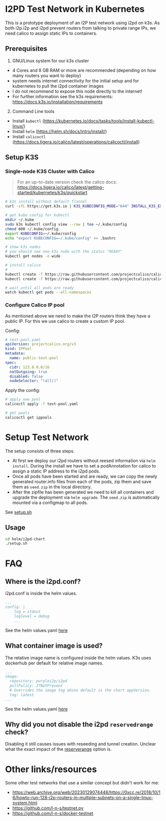 # I2PD Test Network in Kubernetes

This is a prototype deployment of an I2P test network using i2pd on k3s. As both i2p.i2p and i2pd prevent routers from talking to private range IPs, we need calico to assign static IPs to containers.

## Prerequisites

1. GNU/Linux system for our k3s cluster 
  - 4 Cores and 8 GB RAM or more are recommended (depending on how many routers you want to deploy)
  - system needs internet connectivity for the initial setup and for kubernetes to pull the i2pd container images
  - I do not recommend to expose this node directly to the internet!
  - For further information see the k3s requirements: https://docs.k3s.io/installation/requirements

2. Command Line tools
  - Install `kubectl` (https://kubernetes.io/docs/tasks/tools/install-kubectl-linux/)
  - Install `helm` (https://helm.sh/docs/intro/install/)
  - Install `calicoctl` (https://docs.tigera.io/calico/latest/operations/calicoctl/install)

## Setup K3S

### Single-node K3S Cluster with Calico
> For an up-to-date version check the calico docs: https://docs.tigera.io/calico/latest/getting-started/kubernetes/k3s/quickstart

```bash
# k3s install without default flannel
curl -sfL https://get.k3s.io | K3S_KUBECONFIG_MODE="644" INSTALL_K3S_EXEC="--flannel-backend=none --cluster-cidr=10.4.0.0/16 --disable-network-policy --disable=traefik" sh -

# get kube config for kubectl
mkdir ~/.kube
sudo k3s kubectl config view --raw | tee ~/.kube/config
chmod 600 ~/.kube/config
export KUBECONFIG=~/.kube/config
echo "export KUBECONFIG=~/.kube/config" >> .bashrc

# show k3s nodes
# you should see one k3s node with the status "READY"
kubectl get nodes -o wide 

# install calico
#
kubectl create -f https://raw.githubusercontent.com/projectcalico/calico/v3.27.0/manifests/tigera-operator.yaml
kubectl create -f https://raw.githubusercontent.com/projectcalico/calico/v3.27.0/manifests/custom-resources.yaml

# wait until all pods are ready
watch kubectl get pods --all-namespaces
```

### Configure Calico IP pool

As mentioned above we need to make the I2P routers think they have a public IP.
For this we use calico to create a custom IP pool.

Config:

```yaml
# test-pool.yaml
apiVersion: projectcalico.org/v3
kind: IPPool
metadata:
  name: public-test-pool
spec:
  cidr: 123.8.0.0/16
  natOutgoing: true
  disabled: false
  nodeSelector: "!all()"
```

Apply the config:

```bash
# apply new pool
calicoctl apply -f test-pool.yaml

# get pools
calicoctl get ippools
```

# Setup Test Network

The setup consists of three steps. 
- At first we deploy our i2pd routers without reesed information via `helm install`. During the install we have to set a podAnnotation for calico to assign a static IP address to the i2pd pods.
- Once all pods have been started and are ready, we can copy the newly generated router.info files from each of the pods, zip them and save them as `seed.zip` in the local directory.
- After the zipfile has been generated we need to kill all containers and upgrade the deployment via `helm upgrade`.
The `seed.zip` is automatically mounted via a configmap to all pods.

See [setup.sh](,/helm/i2pd-chart/setup.sh)

## Usage 

```bash
cd helm/i2pd-chart
./setup.sh
```

# FAQ

## Where is the i2pd.conf?

i2pd.conf is inside the helm values.

```yaml
...
config: |
    log = stdout
    loglevel = debug
    ...
```

See the helm values.yaml [here](./helm/i2pd-chart/values.yaml)

## What container image is used? 

The relative image name is configured inside the helm values.
K3s uses dockerhub per default for relative image names.

```yaml
...
image:
  repository: purplei2p/i2pd
  pullPolicy: IfNotPresent
  # Overrides the image tag whose default is the chart appVersion.
  tag: latest
...
```

See the helm values.yaml [here](./helm/i2pd-chart/values.yaml)


## Why did you not disable the i2pd `reservedrange` check?

Disabling it still causes issues with reseeding and tunnel creation.
Unclear what the exact impact of the [reserverange](https://github.com/PurpleI2P/i2pd/blob/fb420bb563a3ebf8803faaa390ba6b2bb840d872/daemon/Daemon.cpp#L301C49-L301C62) option is.

# Other links/resources

Some other test networks that use a similar concept but didn't work for me:

- https://web.archive.org/web/20230129074448/https://0xcc.re/2018/10/16/howto-run-128-i2p-routers-in-multiple-subnets-on-a-single-linux-system.html
- https://github.com/l-n-s/testnet.py
- https://github.com/l-n-s/docker-testnet

